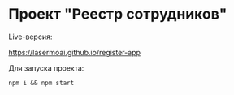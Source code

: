 # Проект "Реестр сотрудников"

Live-версия:

https://lasermoai.github.io/register-app

Для запуска проекта:

`npm i && npm start`
